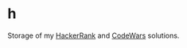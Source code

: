 # h

Storage of my [HackerRank](https://www.hackerrank.com/) and [CodeWars](https://www.codewars.com/) solutions.
